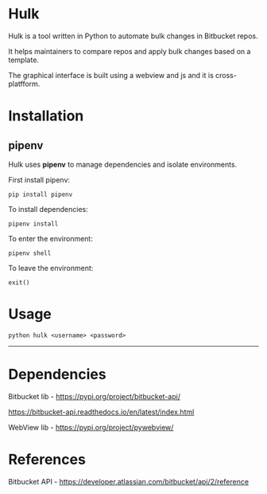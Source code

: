 # Hulk

Hulk is a tool written in Python to automate bulk changes in Bitbucket repos.

It helps maintainers to compare repos and apply bulk changes based on a template.

The graphical interface is built using a webview and js and it is cross-platfform.

# Installation

## pipenv

Hulk uses **pipenv** to manage dependencies and isolate environments.

First install pipenv:

`pip install pipenv`

To install dependencies:

`pipenv install`

To enter the environment:

`pipenv shell`

To leave the environment:

`exit()`

# Usage

`python hulk <username> <password>`

----

# Dependencies

Bitbucket lib - https://pypi.org/project/bitbucket-api/

https://bitbucket-api.readthedocs.io/en/latest/index.html

WebView lib - https://pypi.org/project/pywebview/

# References

Bitbucket API - https://developer.atlassian.com/bitbucket/api/2/reference